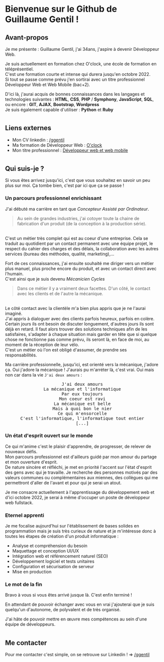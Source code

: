 # Bienvenue sur le Github de Guillaume Gentil !

## Avant-propos

Je me présente : Guillaume Gentil, j'ai 34ans, j'aspire à devenir Développeur Web.

Je suis actuellement en formation chez O'clock, une école de formation en téléprésentiel.
<br>
C'est une formation courte et intense qui durera jusqu'en octobre 2022.
<br>
Si tout se passe comme prévu j'en sortirai avec un titre professionnel Développeur Web et Web Mobile (bac+2).

D'ici là, j'aurai acquis de bonnes connaissances dans les langages et technologies suivantes : **HTML**, **CSS**, **PHP** / **Symphony**, **JavaScript**, **SQL**, ou encore : **GIT**, **AJAX**, **Bootstrap**, **Wordpress**
<br>
Je suis également capable d'utiliser : **Python** et **Ruby**

#
## Liens externes

* Mon CV linkedin : [/ggentil](https://www.linkedin.com/in/ggentil/)
* Ma formation de Développeur Web : [O'clock](https://oclock.io/)
* Mon titre professionnel : [Développeur web et web mobile](https://www.francecompetences.fr/recherche/rncp/31114/)

#
## Qui suis-je ?

Si vous êtes arrivez jusqu'ici, c'est que vous souhaitez en savoir un peu plus sur moi. Ça tombe bien, c'est par ici que ça se passe !

### Un parcours professionnel enrichissant

J'ai débuté ma carrière en tant que *Concepteur Assisté par Ordinateur*.
> Au sein de grandes industries, j'ai cotoyer toute la chaine de fabrication d'un produit (de la conception à la production série).
<br>
C'est un métier très complet qui est au coeur d'une entreprise. Cela se traduit au quotidient par un contact permanent avec une équipe projet, le respect du cahier des charges et des délais, la collaboration avec les autres services (bureau des méthodes, qualité, marketing),...

Fort de ces connaissances, j'ai ensuite souhaité me diriger vers un métier plus manuel, plus proche encore du produit, et avec un contact direct avec l'humain.
<br>
C'est ainsi que je suis devenu *Mécanicien Cycles*
> Dans ce métier il y a vraiment deux facettes. D'un côté, le contact avec les clients et de l'autre la mécanique.
<br>
Le côté contact avec la clientèle m'a bien plus appris que je ne l'aurai imaginé.
<br>
J'ai appris à dialoguer avec des clients parfois heureux, parfois en colère. Certain jours ils ont besoin de discuter longuement, d'autres jours ils sont déjà en retard. Il faut alors trouver des solutions techniques afin de les satisfaires, s'adapter à chaque situation mais garder en tête que si quelque chose ne fonctionne pas comme prévu, ils seront là, en face de moi, au moment de la réception de leur vélo.
<br>
C'est un métier où l'on est obligé d'assumer, de prendre ses responsabilités.

Ma carrière professionnelle, jusqu'ici, est orienté vers la mécanique, j'adore ça. Oui j'adore la mécanique ! J'aurais pu m'arréter là, c'est vrai. Oui mais non car dans la vie `J'ai deux amours` :
<pre align="center">
J'ai deux amours
La mécanique et l'informatique
Par eux toujours
Mon coeur est ravi
La mécanique est belle
Mais à quoi bon le nier
Ce qui m'ensorcelle
C'est l'informatique, l'informatique tout entier
[...]
</pre>

### Un état d'esprit ouvert sur le monde

Ce qui m'anime c'est le plaisir d'apprendre, de progresser, de relever de nouveaux défis.
<br>
Mon parcours professionnel est d'ailleurs guidé par mon amour du partage et mon ouverture d'esprit.
<br>
De nature sincère et réfléchi, je met en priorité l'accent sur l'état d'esprit des gens avec qui je travaille. Je recherche des personnes motivés par des valeurs communes ou complémentaires aux miennes, des collègues qui me permettront d'aller de l'avant et pour qui je serai un atout.

Je me consacre actuellement à l'apprentissage du développement web et d'ici octobre 2022, je serai à même d'occuper un poste de développeur web fullstack.

### Eternel apprenti

Je me focalise aujourd'hui sur l'établissement de bases solides en programmation mais je suis très curieux de nature et je m'intéresse donc à toutes les étapes de création d'un produit informatique :
* Analyse et compréhension du besoin
* Maquettage et conception UI/UX
* Intégration web et référencement naturel (SEO)
* Développement logiciel et tests unitaires
* Configuration et sécurisation de serveur
* Mise en production

### Le mot de la fin

Bravo à vous si vous êtes arrivé jusque là. C'est enfin terminé !

En attendant de pouvoir échanger avec vous en vrai j'ajouterai que je suis quelqu'un d'autonome, de polyvalent et de très organisé.

J'ai hâte de pouvoir mettre en œuvre mes compétences au sein d'une équipe de développeurs.

#
## Me contacter

Pour me contacter c'est simple, on se retrouve sur Linkedin !  =>  [/ggentil](https://www.linkedin.com/in/ggentil/)